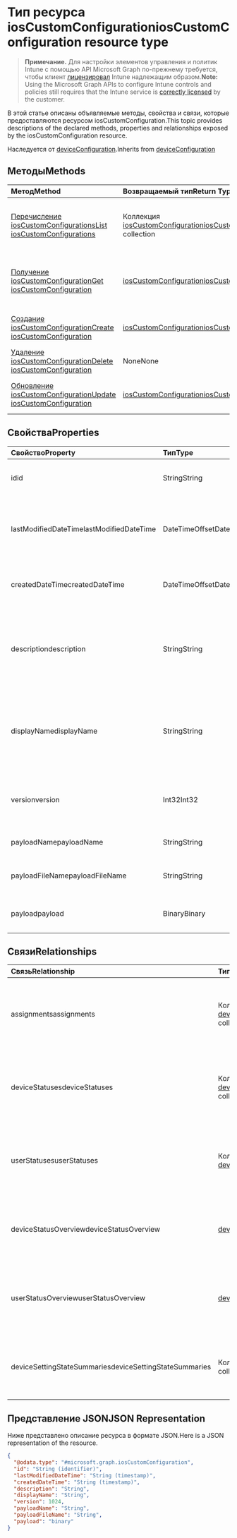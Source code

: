 # <a name="ioscustomconfiguration-resource-type"></a><span data-ttu-id="8c9ac-101">Тип ресурса iosCustomConfiguration</span><span class="sxs-lookup"><span data-stu-id="8c9ac-101">iosCustomConfiguration resource type</span></span>

> <span data-ttu-id="8c9ac-102">**Примечание.** Для настройки элементов управления и политик Intune с помощью API Microsoft Graph по-прежнему требуется, чтобы клиент [лицензировал](https://go.microsoft.com/fwlink/?linkid=839381) Intune надлежащим образом.</span><span class="sxs-lookup"><span data-stu-id="8c9ac-102">**Note:** Using the Microsoft Graph APIs to configure Intune controls and policies still requires that the Intune service is [correctly licensed](https://go.microsoft.com/fwlink/?linkid=839381) by the customer.</span></span>

<span data-ttu-id="8c9ac-103">В этой статье описаны объявляемые методы, свойства и связи, которые предоставляются ресурсом iosCustomConfiguration.</span><span class="sxs-lookup"><span data-stu-id="8c9ac-103">This topic provides descriptions of the declared methods, properties and relationships exposed by the iosCustomConfiguration resource.</span></span>

<span data-ttu-id="8c9ac-104">Наследуется от [deviceConfiguration](../resources/intune_deviceconfig_deviceconfiguration.md).</span><span class="sxs-lookup"><span data-stu-id="8c9ac-104">Inherits from [deviceConfiguration](../resources/intune_deviceconfig_deviceconfiguration.md)</span></span>

## <a name="methods"></a><span data-ttu-id="8c9ac-105">Методы</span><span class="sxs-lookup"><span data-stu-id="8c9ac-105">Methods</span></span>
|<span data-ttu-id="8c9ac-106">Метод</span><span class="sxs-lookup"><span data-stu-id="8c9ac-106">Method</span></span>|<span data-ttu-id="8c9ac-107">Возвращаемый тип</span><span class="sxs-lookup"><span data-stu-id="8c9ac-107">Return Type</span></span>|<span data-ttu-id="8c9ac-108">Описание</span><span class="sxs-lookup"><span data-stu-id="8c9ac-108">Description</span></span>|
|:---|:---|:---|
|[<span data-ttu-id="8c9ac-109">Перечисление iosCustomConfigurations</span><span class="sxs-lookup"><span data-stu-id="8c9ac-109">List iosCustomConfigurations</span></span>](../api/intune_deviceconfig_ioscustomconfiguration_list.md)|<span data-ttu-id="8c9ac-110">Коллекция [iosCustomConfiguration](../resources/intune_deviceconfig_ioscustomconfiguration.md)</span><span class="sxs-lookup"><span data-stu-id="8c9ac-110">[iosCustomConfiguration](../resources/intune_deviceconfig_ioscustomconfiguration.md) collection</span></span>|<span data-ttu-id="8c9ac-111">Список свойств и связей объектов [iosCustomConfiguration](../resources/intune_deviceconfig_ioscustomconfiguration.md).</span><span class="sxs-lookup"><span data-stu-id="8c9ac-111">List properties and relationships of the [iosCustomConfiguration](../resources/intune_deviceconfig_ioscustomconfiguration.md) objects.</span></span>|
|[<span data-ttu-id="8c9ac-112">Получение iosCustomConfiguration</span><span class="sxs-lookup"><span data-stu-id="8c9ac-112">Get iosCustomConfiguration</span></span>](../api/intune_deviceconfig_ioscustomconfiguration_get.md)|[<span data-ttu-id="8c9ac-113">iosCustomConfiguration</span><span class="sxs-lookup"><span data-stu-id="8c9ac-113">iosCustomConfiguration</span></span>](../resources/intune_deviceconfig_ioscustomconfiguration.md)|<span data-ttu-id="8c9ac-114">Считывание свойств и связей объекта [iosCustomConfiguration](../resources/intune_deviceconfig_ioscustomconfiguration.md).</span><span class="sxs-lookup"><span data-stu-id="8c9ac-114">Read properties and relationships of the [iosCustomConfiguration](../resources/intune_deviceconfig_ioscustomconfiguration.md) object.</span></span>|
|[<span data-ttu-id="8c9ac-115">Создание iosCustomConfiguration</span><span class="sxs-lookup"><span data-stu-id="8c9ac-115">Create iosCustomConfiguration</span></span>](../api/intune_deviceconfig_ioscustomconfiguration_create.md)|[<span data-ttu-id="8c9ac-116">iosCustomConfiguration</span><span class="sxs-lookup"><span data-stu-id="8c9ac-116">iosCustomConfiguration</span></span>](../resources/intune_deviceconfig_ioscustomconfiguration.md)|<span data-ttu-id="8c9ac-117">Создание объекта [iosCustomConfiguration](../resources/intune_deviceconfig_ioscustomconfiguration.md).</span><span class="sxs-lookup"><span data-stu-id="8c9ac-117">Create a new [iosCustomConfiguration](../resources/intune_deviceconfig_ioscustomconfiguration.md) object.</span></span>|
|[<span data-ttu-id="8c9ac-118">Удаление iosCustomConfiguration</span><span class="sxs-lookup"><span data-stu-id="8c9ac-118">Delete iosCustomConfiguration</span></span>](../api/intune_deviceconfig_ioscustomconfiguration_delete.md)|<span data-ttu-id="8c9ac-119">None</span><span class="sxs-lookup"><span data-stu-id="8c9ac-119">None</span></span>|<span data-ttu-id="8c9ac-120">Удаление экземпляра [iosCustomConfiguration](../resources/intune_deviceconfig_ioscustomconfiguration.md).</span><span class="sxs-lookup"><span data-stu-id="8c9ac-120">Deletes a [iosCustomConfiguration](../resources/intune_deviceconfig_ioscustomconfiguration.md).</span></span>|
|[<span data-ttu-id="8c9ac-121">Обновление iosCustomConfiguration</span><span class="sxs-lookup"><span data-stu-id="8c9ac-121">Update iosCustomConfiguration</span></span>](../api/intune_deviceconfig_ioscustomconfiguration_update.md)|[<span data-ttu-id="8c9ac-122">iosCustomConfiguration</span><span class="sxs-lookup"><span data-stu-id="8c9ac-122">iosCustomConfiguration</span></span>](../resources/intune_deviceconfig_ioscustomconfiguration.md)|<span data-ttu-id="8c9ac-123">Обновление свойств объекта [iosCustomConfiguration](../resources/intune_deviceconfig_ioscustomconfiguration.md).</span><span class="sxs-lookup"><span data-stu-id="8c9ac-123">Update the properties of a [iosCustomConfiguration](../resources/intune_deviceconfig_ioscustomconfiguration.md) object.</span></span>|

## <a name="properties"></a><span data-ttu-id="8c9ac-124">Свойства</span><span class="sxs-lookup"><span data-stu-id="8c9ac-124">Properties</span></span>
|<span data-ttu-id="8c9ac-125">Свойство</span><span class="sxs-lookup"><span data-stu-id="8c9ac-125">Property</span></span>|<span data-ttu-id="8c9ac-126">Тип</span><span class="sxs-lookup"><span data-stu-id="8c9ac-126">Type</span></span>|<span data-ttu-id="8c9ac-127">Описание</span><span class="sxs-lookup"><span data-stu-id="8c9ac-127">Description</span></span>|
|:---|:---|:---|
|<span data-ttu-id="8c9ac-128">id</span><span class="sxs-lookup"><span data-stu-id="8c9ac-128">id</span></span>|<span data-ttu-id="8c9ac-129">String</span><span class="sxs-lookup"><span data-stu-id="8c9ac-129">String</span></span>|<span data-ttu-id="8c9ac-130">Ключ объекта.</span><span class="sxs-lookup"><span data-stu-id="8c9ac-130">Key of the entity.</span></span> <span data-ttu-id="8c9ac-131">Наследуется от [deviceConfiguration](../resources/intune_deviceconfig_deviceconfiguration.md).</span><span class="sxs-lookup"><span data-stu-id="8c9ac-131">Inherited from [deviceConfiguration](../resources/intune_deviceconfig_deviceconfiguration.md)</span></span>|
|<span data-ttu-id="8c9ac-132">lastModifiedDateTime</span><span class="sxs-lookup"><span data-stu-id="8c9ac-132">lastModifiedDateTime</span></span>|<span data-ttu-id="8c9ac-133">DateTimeOffset</span><span class="sxs-lookup"><span data-stu-id="8c9ac-133">DateTimeOffset</span></span>|<span data-ttu-id="8c9ac-134">Дата и время последнего изменения объекта.</span><span class="sxs-lookup"><span data-stu-id="8c9ac-134">DateTime the object was last modified.</span></span> <span data-ttu-id="8c9ac-135">Наследуется от [deviceConfiguration](../resources/intune_deviceconfig_deviceconfiguration.md).</span><span class="sxs-lookup"><span data-stu-id="8c9ac-135">Inherited from [deviceConfiguration](../resources/intune_deviceconfig_deviceconfiguration.md)</span></span>|
|<span data-ttu-id="8c9ac-136">createdDateTime</span><span class="sxs-lookup"><span data-stu-id="8c9ac-136">createdDateTime</span></span>|<span data-ttu-id="8c9ac-137">DateTimeOffset</span><span class="sxs-lookup"><span data-stu-id="8c9ac-137">DateTimeOffset</span></span>|<span data-ttu-id="8c9ac-138">Дата и время создания объекта.</span><span class="sxs-lookup"><span data-stu-id="8c9ac-138">DateTime the object was created.</span></span> <span data-ttu-id="8c9ac-139">Наследуется от [deviceConfiguration](../resources/intune_deviceconfig_deviceconfiguration.md).</span><span class="sxs-lookup"><span data-stu-id="8c9ac-139">Inherited from [deviceConfiguration](../resources/intune_deviceconfig_deviceconfiguration.md)</span></span>|
|<span data-ttu-id="8c9ac-140">description</span><span class="sxs-lookup"><span data-stu-id="8c9ac-140">description</span></span>|<span data-ttu-id="8c9ac-141">String</span><span class="sxs-lookup"><span data-stu-id="8c9ac-141">String</span></span>|<span data-ttu-id="8c9ac-142">Указанное администратором описание конфигурации устройства.</span><span class="sxs-lookup"><span data-stu-id="8c9ac-142">Admin provided description of the Device Configuration.</span></span> <span data-ttu-id="8c9ac-143">Наследуется от [deviceConfiguration](../resources/intune_deviceconfig_deviceconfiguration.md).</span><span class="sxs-lookup"><span data-stu-id="8c9ac-143">Inherited from [deviceConfiguration](../resources/intune_deviceconfig_deviceconfiguration.md)</span></span>|
|<span data-ttu-id="8c9ac-144">displayName</span><span class="sxs-lookup"><span data-stu-id="8c9ac-144">displayName</span></span>|<span data-ttu-id="8c9ac-145">String</span><span class="sxs-lookup"><span data-stu-id="8c9ac-145">String</span></span>|<span data-ttu-id="8c9ac-146">Указанное администратором имя конфигурации устройства.</span><span class="sxs-lookup"><span data-stu-id="8c9ac-146">Admin provided name of the device configuration.</span></span> <span data-ttu-id="8c9ac-147">Наследуется от [deviceConfiguration](../resources/intune_deviceconfig_deviceconfiguration.md).</span><span class="sxs-lookup"><span data-stu-id="8c9ac-147">Inherited from [deviceConfiguration](../resources/intune_deviceconfig_deviceconfiguration.md)</span></span>|
|<span data-ttu-id="8c9ac-148">version</span><span class="sxs-lookup"><span data-stu-id="8c9ac-148">version</span></span>|<span data-ttu-id="8c9ac-149">Int32</span><span class="sxs-lookup"><span data-stu-id="8c9ac-149">Int32</span></span>|<span data-ttu-id="8c9ac-150">Версия конфигурации устройства.</span><span class="sxs-lookup"><span data-stu-id="8c9ac-150">Version of the device configuration.</span></span> <span data-ttu-id="8c9ac-151">Наследуется от [deviceConfiguration](../resources/intune_deviceconfig_deviceconfiguration.md).</span><span class="sxs-lookup"><span data-stu-id="8c9ac-151">Inherited from [deviceConfiguration](../resources/intune_deviceconfig_deviceconfiguration.md)</span></span>|
|<span data-ttu-id="8c9ac-152">payloadName</span><span class="sxs-lookup"><span data-stu-id="8c9ac-152">payloadName</span></span>|<span data-ttu-id="8c9ac-153">String</span><span class="sxs-lookup"><span data-stu-id="8c9ac-153">String</span></span>|<span data-ttu-id="8c9ac-154">Имя, которое видит пользователь.</span><span class="sxs-lookup"><span data-stu-id="8c9ac-154">Name that is displayed to the user.</span></span>|
|<span data-ttu-id="8c9ac-155">payloadFileName</span><span class="sxs-lookup"><span data-stu-id="8c9ac-155">payloadFileName</span></span>|<span data-ttu-id="8c9ac-156">String</span><span class="sxs-lookup"><span data-stu-id="8c9ac-156">String</span></span>|<span data-ttu-id="8c9ac-157">Имя файла полезных данных (\*.mobileconfig</span><span class="sxs-lookup"><span data-stu-id="8c9ac-157">Payload file name (\*.mobileconfig</span></span> | <span data-ttu-id="8c9ac-158">\*.xml).</span><span class="sxs-lookup"><span data-stu-id="8c9ac-158">\*.xml).</span></span>|
|<span data-ttu-id="8c9ac-159">payload</span><span class="sxs-lookup"><span data-stu-id="8c9ac-159">payload</span></span>|<span data-ttu-id="8c9ac-160">Binary</span><span class="sxs-lookup"><span data-stu-id="8c9ac-160">Binary</span></span>|<span data-ttu-id="8c9ac-161">Полезные данные</span><span class="sxs-lookup"><span data-stu-id="8c9ac-161">Payload.</span></span> <span data-ttu-id="8c9ac-162">(массив байтов в кодировке UTF8).</span><span class="sxs-lookup"><span data-stu-id="8c9ac-162">(UTF8 encoded byte array)</span></span>|

## <a name="relationships"></a><span data-ttu-id="8c9ac-163">Связи</span><span class="sxs-lookup"><span data-stu-id="8c9ac-163">Relationships</span></span>
|<span data-ttu-id="8c9ac-164">Связь</span><span class="sxs-lookup"><span data-stu-id="8c9ac-164">Relationship</span></span>|<span data-ttu-id="8c9ac-165">Тип</span><span class="sxs-lookup"><span data-stu-id="8c9ac-165">Type</span></span>|<span data-ttu-id="8c9ac-166">Описание</span><span class="sxs-lookup"><span data-stu-id="8c9ac-166">Description</span></span>|
|:---|:---|:---|
|<span data-ttu-id="8c9ac-167">assignments</span><span class="sxs-lookup"><span data-stu-id="8c9ac-167">assignments</span></span>|<span data-ttu-id="8c9ac-168">Коллекция [deviceConfigurationAssignment](../resources/intune_deviceconfig_deviceconfigurationassignment.md)</span><span class="sxs-lookup"><span data-stu-id="8c9ac-168">[deviceConfigurationAssignment](../resources/intune_deviceconfig_deviceconfigurationassignment.md) collection</span></span>|<span data-ttu-id="8c9ac-169">Список назначений для профиля конфигурации устройства.</span><span class="sxs-lookup"><span data-stu-id="8c9ac-169">The list of assignments for the device configuration profile.</span></span> <span data-ttu-id="8c9ac-170">Наследуется от [deviceConfiguration](../resources/intune_deviceconfig_deviceconfiguration.md).</span><span class="sxs-lookup"><span data-stu-id="8c9ac-170">Inherited from [deviceConfiguration](../resources/intune_deviceconfig_deviceconfiguration.md)</span></span>|
|<span data-ttu-id="8c9ac-171">deviceStatuses</span><span class="sxs-lookup"><span data-stu-id="8c9ac-171">deviceStatuses</span></span>|<span data-ttu-id="8c9ac-172">Коллекция [deviceConfigurationDeviceStatus](../resources/intune_deviceconfig_deviceconfigurationdevicestatus.md)</span><span class="sxs-lookup"><span data-stu-id="8c9ac-172">[deviceConfigurationDeviceStatus](../resources/intune_deviceconfig_deviceconfigurationdevicestatus.md) collection</span></span>|<span data-ttu-id="8c9ac-173">Состояние установки конфигурации для каждого устройства.</span><span class="sxs-lookup"><span data-stu-id="8c9ac-173">Device configuration installation status by device.</span></span> <span data-ttu-id="8c9ac-174">Наследуется от [deviceConfiguration](../resources/intune_deviceconfig_deviceconfiguration.md).</span><span class="sxs-lookup"><span data-stu-id="8c9ac-174">Inherited from [deviceConfiguration](../resources/intune_deviceconfig_deviceconfiguration.md)</span></span>|
|<span data-ttu-id="8c9ac-175">userStatuses</span><span class="sxs-lookup"><span data-stu-id="8c9ac-175">userStatuses</span></span>|<span data-ttu-id="8c9ac-176">Коллекция [deviceConfigurationUserStatus](../resources/intune_deviceconfig_deviceconfigurationuserstatus.md)</span><span class="sxs-lookup"><span data-stu-id="8c9ac-176">[deviceConfigurationUserStatus](../resources/intune_deviceconfig_deviceconfigurationuserstatus.md) collection</span></span>|<span data-ttu-id="8c9ac-177">Состояние установки конфигурации устройства пользователем.</span><span class="sxs-lookup"><span data-stu-id="8c9ac-177">Device configuration installation status by user.</span></span> <span data-ttu-id="8c9ac-178">Наследуется от [deviceConfiguration](../resources/intune_deviceconfig_deviceconfiguration.md).</span><span class="sxs-lookup"><span data-stu-id="8c9ac-178">Inherited from [deviceConfiguration](../resources/intune_deviceconfig_deviceconfiguration.md)</span></span>|
|<span data-ttu-id="8c9ac-179">deviceStatusOverview</span><span class="sxs-lookup"><span data-stu-id="8c9ac-179">deviceStatusOverview</span></span>|[<span data-ttu-id="8c9ac-180">deviceConfigurationDeviceOverview</span><span class="sxs-lookup"><span data-stu-id="8c9ac-180">deviceConfigurationDeviceOverview</span></span>](../resources/intune_deviceconfig_deviceconfigurationdeviceoverview.md)|<span data-ttu-id="8c9ac-181">Обзор состояния конфигурации устройств. Наследуется от [deviceConfiguration](../resources/intune_deviceconfig_deviceconfiguration.md).</span><span class="sxs-lookup"><span data-stu-id="8c9ac-181">Device Configuration devices status overview Inherited from [deviceConfiguration](../resources/intune_deviceconfig_deviceconfiguration.md)</span></span>|
|<span data-ttu-id="8c9ac-182">userStatusOverview</span><span class="sxs-lookup"><span data-stu-id="8c9ac-182">userStatusOverview</span></span>|[<span data-ttu-id="8c9ac-183">deviceConfigurationUserOverview</span><span class="sxs-lookup"><span data-stu-id="8c9ac-183">deviceConfigurationUserOverview</span></span>](../resources/intune_deviceconfig_deviceconfigurationuseroverview.md)|<span data-ttu-id="8c9ac-184">Обзор состояния конфигурации устройств для пользователей. Наследуется от [deviceConfiguration](../resources/intune_deviceconfig_deviceconfiguration.md).</span><span class="sxs-lookup"><span data-stu-id="8c9ac-184">Device Configuration users status overview Inherited from [deviceConfiguration](../resources/intune_deviceconfig_deviceconfiguration.md)</span></span>|
|<span data-ttu-id="8c9ac-185">deviceSettingStateSummaries</span><span class="sxs-lookup"><span data-stu-id="8c9ac-185">deviceSettingStateSummaries</span></span>|<span data-ttu-id="8c9ac-186">Коллекция [settingStateDeviceSummary](../resources/intune_deviceconfig_settingstatedevicesummary.md)</span><span class="sxs-lookup"><span data-stu-id="8c9ac-186">[settingStateDeviceSummary](../resources/intune_deviceconfig_settingstatedevicesummary.md) collection</span></span>|<span data-ttu-id="8c9ac-187">Обзор состояния параметров конфигурации устройств. Наследуется от [deviceConfiguration](../resources/intune_deviceconfig_deviceconfiguration.md).</span><span class="sxs-lookup"><span data-stu-id="8c9ac-187">Device Configuration Setting State Device Summary Inherited from [deviceConfiguration](../resources/intune_deviceconfig_deviceconfiguration.md)</span></span>|

## <a name="json-representation"></a><span data-ttu-id="8c9ac-188">Представление JSON</span><span class="sxs-lookup"><span data-stu-id="8c9ac-188">JSON Representation</span></span>
<span data-ttu-id="8c9ac-189">Ниже представлено описание ресурса в формате JSON.</span><span class="sxs-lookup"><span data-stu-id="8c9ac-189">Here is a JSON representation of the resource.</span></span>
<!-- {
  "blockType": "resource",
  "keyProperty": "id",
  "@odata.type": "microsoft.graph.iosCustomConfiguration"
}
-->
``` json
{
  "@odata.type": "#microsoft.graph.iosCustomConfiguration",
  "id": "String (identifier)",
  "lastModifiedDateTime": "String (timestamp)",
  "createdDateTime": "String (timestamp)",
  "description": "String",
  "displayName": "String",
  "version": 1024,
  "payloadName": "String",
  "payloadFileName": "String",
  "payload": "binary"
}
```



